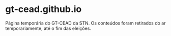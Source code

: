 # gt-cead.github.io

Página temporária do GT-CEAD da STN. Os conteúdos foram retirados do ar temporariamente, até o fim das eleições.
